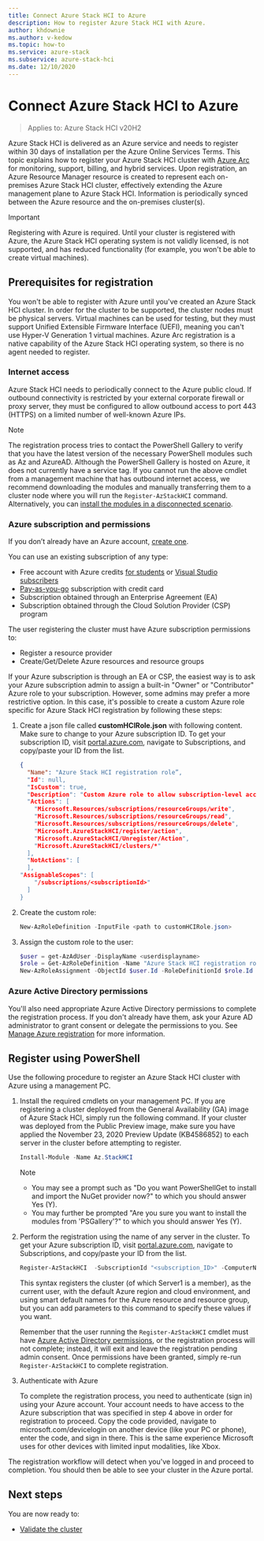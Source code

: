 ```yaml
---
title: Connect Azure Stack HCI to Azure
description: How to register Azure Stack HCI with Azure.
author: khdownie
ms.author: v-kedow
ms.topic: how-to
ms.service: azure-stack
ms.subservice: azure-stack-hci
ms.date: 12/10/2020
---
```


# Connect Azure Stack HCI to Azure

> Applies to: Azure Stack HCI v20H2

Azure Stack HCI is delivered as an Azure service and needs to register within 30 days of installation per the Azure Online Services Terms. This topic explains how to register your Azure Stack HCI cluster with [Azure Arc](https://azure.microsoft.com/services/azure-arc/) for monitoring, support, billing, and hybrid services. Upon registration, an Azure Resource Manager resource is created to represent each on-premises Azure Stack HCI cluster, effectively extending the Azure management plane to Azure Stack HCI. Information is periodically synced between the Azure resource and the on-premises cluster(s).

   > [!IMPORTANT]
   > Registering with Azure is required. Until your cluster is registered with Azure, the Azure Stack HCI operating system is not validly licensed, is not supported, and has reduced functionality (for example, you won't be able to create virtual machines).

## Prerequisites for registration

You won't be able to register with Azure until you've created an Azure Stack HCI cluster. In order for the cluster to be supported, the cluster nodes must be physical servers. Virtual machines can be used for testing, but they must support Unified Extensible Firmware Interface (UEFI), meaning you can't use Hyper-V Generation 1 virtual machines. Azure Arc registration is a native capability of the Azure Stack HCI operating system, so there is no agent needed to register.

### Internet access

Azure Stack HCI needs to periodically connect to the Azure public cloud. If outbound connectivity is restricted by your external corporate firewall or proxy server, they must be configured to allow outbound access to port 443 (HTTPS) on a limited number of well-known Azure IPs. 

   > [!NOTE]
   > The registration process tries to contact the PowerShell Gallery to verify that you have the latest version of the necessary PowerShell modules such as Az and AzureAD. Although the PowerShell Gallery is hosted on Azure, it does not currently have a service tag. If you cannot run the above cmdlet from a management machine that has outbound internet access, we recommend downloading the modules and manually transferring them to a cluster node where you will run the `Register-AzStackHCI` command. Alternatively, you can [install the modules in a disconnected scenario](/powershell/scripting/gallery/how-to/working-with-local-psrepositories?view=powershell-7.1#installing-powershellget-on-a-disconnected-system).

### Azure subscription and permissions

If you don’t already have an Azure account, [create one](https://azure.microsoft.com/).

You can use an existing subscription of any type:
- Free account with Azure credits [for students](https://azure.microsoft.com/free/students/) or [Visual Studio subscribers](https://azure.microsoft.com/pricing/member-offers/credit-for-visual-studio-subscribers/)
- [Pay-as-you-go](https://azure.microsoft.com/pricing/purchase-options/pay-as-you-go/) subscription with credit card
- Subscription obtained through an Enterprise Agreement (EA)
- Subscription obtained through the Cloud Solution Provider (CSP) program

The user registering the cluster must have Azure subscription permissions to:

- Register a resource provider
- Create/Get/Delete Azure resources and resource groups

If your Azure subscription is through an EA or CSP, the easiest way is to ask your Azure subscription admin to assign a built-in "Owner" or "Contributor" Azure role to your subscription. However, some admins may prefer a more restrictive option. In this case, it's possible to create a custom Azure role specific for Azure Stack HCI registration by following these steps:

1. Create a json file called **customHCIRole.json** with following content. Make sure to change <subscriptionID> to your Azure subscription ID. To get your subscription ID, visit [portal.azure.com](https://portal.azure.com), navigate to Subscriptions, and copy/paste your ID from the list.

   ```json
   {
     "Name": "Azure Stack HCI registration role”,
     "Id": null,
     "IsCustom": true,
     "Description": "Custom Azure role to allow subscription-level access to register Azure Stack HCI",
     "Actions": [
       "Microsoft.Resources/subscriptions/resourceGroups/write",
       "Microsoft.Resources/subscriptions/resourceGroups/read",
       "Microsoft.Resources/subscriptions/resourceGroups/delete",
       "Microsoft.AzureStackHCI/register/action",
       "Microsoft.AzureStackHCI/Unregister/Action",
       "Microsoft.AzureStackHCI/clusters/*"
     ],
     "NotActions": [
     ],
   "AssignableScopes": [
       "/subscriptions/<subscriptionId>"
     ]
   }
   ```

2. Create the custom role:

   ```powershell
   New-AzRoleDefinition -InputFile <path to customHCIRole.json>
   ```

3. Assign the custom role to the user:

   ```powershell
   $user = get-AzAdUser -DisplayName <userdisplayname>
   $role = Get-AzRoleDefinition -Name "Azure Stack HCI registration role"
   New-AzRoleAssignment -ObjectId $user.Id -RoleDefinitionId $role.Id -Scope /subscriptions/<subscriptionid>
   ```

### Azure Active Directory permissions

You'll also need appropriate Azure Active Directory permissions to complete the registration process. If you don't already have them, ask your Azure AD administrator to grant consent or delegate the permissions to you. See [Manage Azure registration](../manage/manage-azure-registration.md#azure-active-directory-app-permissions) for more information.

## Register using PowerShell

Use the following procedure to register an Azure Stack HCI cluster with Azure using a management PC.

1. Install the required cmdlets on your management PC. If you are registering a cluster deployed from the General Availability (GA) image of Azure Stack HCI, simply run the following command. If your cluster was deployed from the Public Preview image, make sure you have applied the November 23, 2020 Preview Update (KB4586852) to each server in the cluster before attempting to register.

   ```PowerShell
   Install-Module -Name Az.StackHCI
   ```

   > [!NOTE]
   > - You may see a prompt such as "Do you want PowerShellGet to install and import the NuGet provider now?" to which you should answer Yes (Y).
   > - You may further be prompted "Are you sure you want to install the modules from 'PSGallery'?" to which you should answer Yes (Y).

2. Perform the registration using the name of any server in the cluster. To get your Azure subscription ID, visit [portal.azure.com](https://portal.azure.com), navigate to Subscriptions, and copy/paste your ID from the list.

   ```PowerShell
   Register-AzStackHCI  -SubscriptionId "<subscription_ID>" -ComputerName Server1 [–Credential] [-ResourceName] [-ResourceGroupName]
   ```

   This syntax registers the cluster (of which Server1 is a member), as the current user, with the default Azure region and cloud environment, and using smart default names for the Azure resource and resource group, but you can add parameters to this command to specify these values if you want.

   Remember that the user running the `Register-AzStackHCI` cmdlet must have [Azure Active Directory permissions](../manage/manage-azure-registration.md#azure-active-directory-app-permissions), or the registration process will not complete; instead, it will exit and leave the registration pending admin consent. Once permissions have been granted, simply re-run `Register-AzStackHCI` to complete registration.

3. Authenticate with Azure

   To complete the registration process, you need to authenticate (sign in) using your Azure account. Your account needs to have access to the Azure subscription that was specified in step 4 above in order for registration to proceed. Copy the code provided, navigate to microsoft.com/devicelogin on another device (like your PC or phone), enter the code, and sign in there. This is the same experience Microsoft uses for other devices with limited input modalities, like Xbox.

The registration workflow will detect when you've logged in and proceed to completion. You should then be able to see your cluster in the Azure portal.

## Next steps

You are now ready to:

- [Validate the cluster](validate.md)

